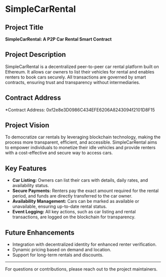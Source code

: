 # SimpleCarRental

## Project Title
**SimpleCarRental: A P2P Car Rental Smart Contract**

## Project Description
SimpleCarRental is a decentralized peer-to-peer car rental platform built on Ethereum. It allows car owners to list their vehicles for rental and enables renters to book cars securely. All transactions are governed by smart contracts, ensuring trust and transparency without intermediaries.

## Contract Address
*Contract Address: 0xf2e8e3D0986C434EFE6206A8243094f2101D8F15

## Project Vision
To democratize car rentals by leveraging blockchain technology, making the process more transparent, efficient, and accessible. SimpleCarRental aims to empower individuals to monetize their idle vehicles and provide renters with a cost-effective and secure way to access cars.

## Key Features
- **Car Listing:** Owners can list their cars with details, daily rates, and availability status.
- **Secure Payments:** Renters pay the exact amount required for the rental period, and funds are directly transferred to the car owner.
- **Availability Management:** Cars can be marked as available or unavailable, ensuring up-to-date rental status.
- **Event Logging:** All key actions, such as car listing and rental transactions, are logged on the blockchain for transparency.


## Future Enhancements
- Integration with decentralized identity for enhanced renter verification.
- Dynamic pricing based on demand and location.
- Support for long-term rentals and discounts.

---
For questions or contributions, please reach out to the project maintainers.

